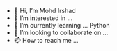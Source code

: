 - 👋 Hi, I’m Mohd Irshad
- 👀 I’m interested in ...
- 🌱 I’m currently learning ... Python
- 💞️ I’m looking to collaborate on ...
- 📫 How to reach me ...

<!---
Alam00386/Alam00386 is a ✨ special ✨ repository because its `README.md` (this file) appears on your GitHub profile.
You can click the Preview link to take a look at your changes.
--->
